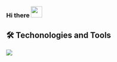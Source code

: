 ### Hi there <img src="https://raw.githubusercontent.com/MartinHeinz/MartinHeinz/master/wave.gif" width="30px">


## 🛠 Techonologies and Tools

![](https://img.shields.io/badge/<Code>-<Javascript>-informational?style=flat&logo=<JS>&logoColor=white&color=2bbc8a)

<!--
**ahon54/ahon54** is a ✨ _special_ ✨ repository because its `README.md` (this file) appears on your GitHub profile.

Here are some ideas to get you started:

- 🔭 I’m currently working on ...
- 🌱 I’m currently learning ...
- 👯 I’m looking to collaborate on ...
- 🤔 I’m looking for help with ...
- 💬 Ask me about ...
- 📫 How to reach me: ...
- 😄 Pronouns: ...
- ⚡ Fun fact: ...
-->
